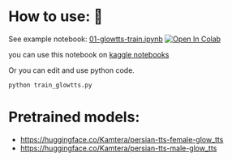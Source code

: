 # How to use: 📢
See example notebook: [01-glowtts-train.ipynb](./01-glowtts-train.ipynb) [![Open In Colab](https://colab.research.google.com/assets/colab-badge.svg)](https://colab.research.google.com/github/karim23657/Persian-tts-coqui/blob/main/recepies/glowtts/01-glowtts-train.ipynb)

you can use this notebook on [kaggle notebooks](https://www.kaggle.com/)

Or you can edit and use python code.
```
python train_glowtts.py 
```

# Pretrained models:
- https://huggingface.co/Kamtera/persian-tts-female-glow_tts
- https://huggingface.co/Kamtera/persian-tts-male-glow_tts

